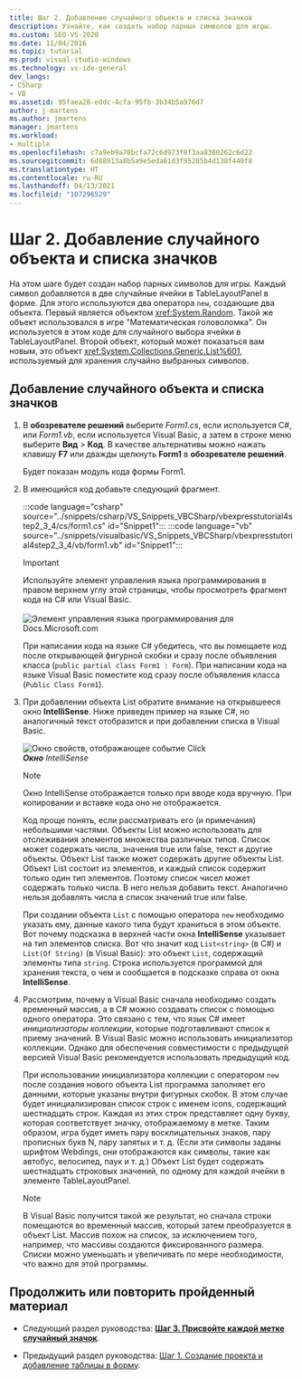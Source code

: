 ```yaml
---
title: Шаг 2. Добавление случайного объекта и списка значков
description: Узнайте, как создать набор парных символов для игры.
ms.custom: SEO-VS-2020
ms.date: 11/04/2016
ms.topic: tutorial
ms.prod: visual-studio-windows
ms.technology: vs-ide-general
dev_langs:
- CSharp
- VB
ms.assetid: 95faea28-eddc-4cfa-95fb-3b34b5a976d7
author: j-martens
ms.author: jmartens
manager: jmartens
ms.workload:
- multiple
ms.openlocfilehash: c7a9eb9a70bcfa72c6d973f8f3aa8380262c6d22
ms.sourcegitcommit: 6d88913a8b5a9e5eda01d3f95205b4d138f440f8
ms.translationtype: HT
ms.contentlocale: ru-RU
ms.lasthandoff: 04/13/2021
ms.locfileid: "107296529"
---
```

# <a name="step-2-add-a-random-object-and-a-list-of-icons"></a>Шаг 2. Добавление случайного объекта и списка значков

На этом шаге будет создан набор парных символов для игры. Каждый символ добавляется в две случайные ячейки в TableLayoutPanel в форме. Для этого используются два оператора `new`, создающие два объекта. Первый является объектом <xref:System.Random>. Такой же объект использовался в игре "Математическая головоломка". Он используется в этом коде для случайного выбора ячейки в TableLayoutPanel. Второй объект, который может показаться вам новым, это объект <xref:System.Collections.Generic.List%601>, используемый для хранения случайно выбранных символов.

## <a name="to-add-a-random-object-and-a-list-of-icons"></a>Добавление случайного объекта и списка значков

1. В **обозревателе решений** выберите *Form1.cs*, если используется C#, или *Form1.vb*, если используется Visual Basic, а затем в строке меню выберите **Вид** > **Код**. В качестве альтернативы можно нажать клавишу **F7** или дважды щелкнуть **Form1** в **обозревателе решений**.

     Будет показан модуль кода формы Form1.

2. В имеющийся код добавьте следующий фрагмент.

     :::code language="csharp" source="../snippets/csharp/VS_Snippets_VBCSharp/vbexpresstutorial4step2_3_4/cs/form1.cs" id="Snippet1":::
     :::code language="vb" source="../snippets/visualbasic/VS_Snippets_VBCSharp/vbexpresstutorial4step2_3_4/vb/form1.vb" id="Snippet1":::

      > [!IMPORTANT]
      > Используйте элемент управления языка программирования в правом верхнем углу этой страницы, чтобы просмотреть фрагмент кода на C# или Visual Basic.<br><br>![Элемент управления языка программирования для Docs.Microsoft.com](../ide/media/docs-programming-language-control.png)

      При написании кода на языке C# убедитесь, что вы помещаете код после открывающей фигурной скобки и сразу после объявления класса (`public partial class Form1 : Form`). При написании кода на языке Visual Basic поместите код сразу после объявления класса (`Public Class Form1`).

3. При добавлении объекта List обратите внимание на открывшееся окно **IntelliSense**. Ниже приведен пример на языке C#, но аналогичный текст отобразится и при добавлении списка в Visual Basic.

     ![Окно свойств, отображающее событие Click](../ide/media/express_listintellisense.png)<br/>***Окно** IntelliSense*

    > [!NOTE]
    > Окно IntelliSense отображается только при вводе кода вручную. При копировании и вставке кода оно не отображается.

     Код проще понять, если рассматривать его (и примечания) небольшими частями. Объекты List можно использовать для отслеживания элементов множества различных типов. Список может содержать числа, значения true или false, текст и другие объекты. Объект List также может содержать другие объекты List. Объект List состоит из элементов, и каждый список содержит только один тип элементов. Поэтому список чисел может содержать только числа. В него нельзя добавить текст. Аналогично нельзя добавлять числа в список значений true или false.

     При создании объекта `List` с помощью оператора `new` необходимо указать ему, данные какого типа будут храниться в этом объекте. Вот почему подсказка в верхней части окна **IntelliSense** указывает на тип элементов списка. Вот что значит код `List<string>` (в C#) и `List(Of String)` (в Visual Basic): это объект `List`, содержащий элементы типа `string`. Строка используется программой для хранения текста, о чем и сообщается в подсказке справа от окна **IntelliSense**.

4. Рассмотрим, почему в Visual Basic сначала необходимо создать временный массив, а в C# можно создавать список с помощью одного оператора. Это связано с тем, что язык С# имеет *инициализаторы коллекции*, которые подготавливают список к приему значений. В Visual Basic можно использовать инициализатор коллекции. Однако для обеспечения совместимости с предыдущей версией Visual Basic рекомендуется использовать предыдущий код.

     При использовании инициализатора коллекции с оператором `new` после создания нового объекта List программа заполняет его данными, которые указаны внутри фигурных скобок. В этом случае будет инициализирован список строк с именем icons, содержащий шестнадцать строк. Каждая из этих строк представляет одну букву, которая соответствует значку, отображаемому в метке. Таким образом, игра будет иметь пару восклицательных знаков, пару прописных букв N, пару запятых и т. д. (Если эти символы заданы шрифтом Webdings, они отображаются как символы, такие как автобус, велосипед, паук и т. д.) Объект List будет содержать шестнадцать строковых значений, по одному для каждой ячейки в элементе TableLayoutPanel.

    > [!NOTE]
    > В Visual Basic получится такой же результат, но сначала строки помещаются во временный массив, который затем преобразуется в объект List. Массив похож на список, за исключением того, например, что массивы создаются фиксированного размера. Списки можно уменьшать и увеличивать по мере необходимости, что важно для этой программы.

## <a name="to-continue-or-review"></a>Продолжить или повторить пройденный материал

- Следующий раздел руководства: [**Шаг 3. Присвойте каждой метке случайный значок**](../ide/step-3-assign-a-random-icon-to-each-label.md).

- Предыдущий раздел руководства: [Шаг 1. Создание проекта и добавление таблицы в форму](../ide/step-1-create-a-project-and-add-a-table-to-your-form.md).
